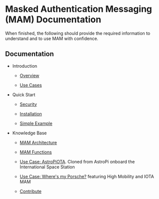 # Masked Authentication Messaging (MAM) Documentation

When finished, the following should provide the required information to understand and to use MAM with confidence.

## Documentation
- Introduction
    - [Overview](introduction/overview.md)
    
    - [Use Cases](introduction/usecases.md)
    
- Quick Start
    - [Security](quick-start/security.md)
    
    - [Installation](quick-start/installation.md)
       
    - [Simple Example](quick-start/example.md)

 - Knowledge Base
    - [MAM Architecture](knowledgebase/MAM-architecture.md)
    
    - [MAM Functions](knowledgebase/MAM-functions.md)
    
    - [Use Case:  AstroPiOTA](knowledgebase/astropi.md).  Cloned from AstroPi onboard the International Space Station

    - [Use Case:  Where's my Porsche?](knowledgebase/HM.md) featuring High Mobility and IOTA MAM 

    - [Contribute](knowledgebase/contribute.md)

